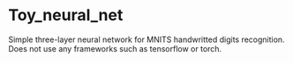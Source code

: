 # Toy_neural_net
Simple three-layer neural network for MNITS handwritted digits recognition. Does not use any frameworks such as tensorflow or torch.
